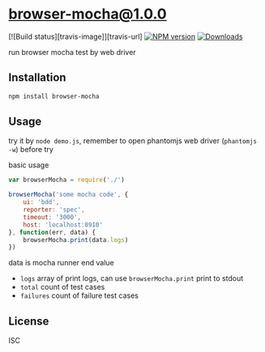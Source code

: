 browser-mocha@1.0.0
===

[![Build status][travis-image]][travis-url]
[![NPM version][npm-image]][npm-url]
[![Downloads][downloads-image]][downloads-url]

run browser mocha test by web driver

Installation
---

```sh
npm install browser-mocha
```

Usage
---

try it by `node demo.js`, remember to open phantomjs web driver (`phantomjs -w`) before try

basic usage

```js
var browserMocha = require('./')

browserMocha('some mocha code', {
	ui: 'bdd',
	reporter: 'spec',
	timeout: '3000',
	host: 'localhost:8910'
}, function(err, data) {
	browserMocha.print(data.logs)
})
```

data is mocha runner end value

- `logs` array of print logs, can use `browserMocha.print` print to stdout
- `total` count of test cases
- `failures` count of failure test cases

License
---

ISC

[npm-image]: https://img.shields.io/npm/v/browser-mocha.svg?style=flat-square
[npm-url]: https://npmjs.org/package/browser-mocha
[downloads-image]: http://img.shields.io/npm/dm/browser-mocha.svg?style=flat-square
[downloads-url]: https://npmjs.org/package/browser-mocha
